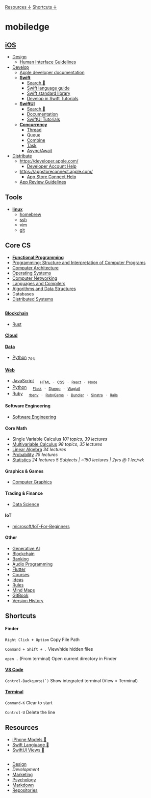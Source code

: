 [Resources ↓](#resources)
[Shortcuts ↓](#shortcuts)

# mobiledge

## [iOS](https://github.com/mobilege/ios-development/blob/master/README.md)

- [Design](https://github.com/mobilege/ios-development/blob/master/design.md)
  - [Human Interface Guidelines](https://developer.apple.com/design/human-interface-guidelines/)
- [Develop](https://github.com/mobilege/ios-development/blob/master/README.md)
  - [Apple developer documentation](https://developer.apple.com/documentation/)
  - [**Swift**](https://github.com/mobilege/swift/blob/master/README.md)
    - [Search 🔎](http://mobiledge.github.io/search/swift-lang.html)
    - [Swift language guide](https://docs.swift.org/swift-book/documentation/the-swift-programming-language/)
    - [Swift standard library](https://developer.apple.com/documentation/swift/swift-standard-library)
    - [Develop in Swift  Tutorials](https://developer.apple.com/tutorials/develop-in-swift/)
  - [**SwiftUI**](https://github.com/mobilege/ios-development/blob/master/swiftui.md)
      - [Search 🔎](http://mobiledge.github.io/search/swiftui-views.html)
      - [Documentation](https://developer.apple.com/documentation/swiftui/)
      - [SwiftUI  Tutorials](https://developer.apple.com/tutorials/swiftui)
  - [**Concurrency**](https://github.com/mobiledge/ios-development/blob/master/concurrency.md)
      - [Thread](https://github.com/mobiledge/ios-development/blob/master/thread.md)
      - Queue
      - [Combine](https://github.com/mobilege/ios-development/blob/master/combine.md)
      - [Task]()
      - [Async/Await](https://github.com/mobiledge/ios-development/blob/master/async-await.md)
- [Distribute](https://github.com/mobilege/ios-development/blob/master/distribute.md)
  - https://developer.apple.com/
    - [Developer Account Help](https://developer.apple.com/help/account/)
  - https://appstoreconnect.apple.com/
    - [App Store Connect Help](https://developer.apple.com/help/app-store-connect/)
  - [App Review Guidelines](https://developer.apple.com/app-store/review/guidelines/)

## Tools

- [**linux**](https://github.com/mobiledge/linux/blob/master/README.md)
  - [homebrew](https://github.com/mobiledge/linux/blob/master/homebrew.md) 
  - [ssh](https://github.com/mobiledge/linux/blob/master/ssh.md)
  - [vim](https://github.com/mobiledge/linux/blob/master/vim.md)
  - [git](https://github.com/mobiledge/linux/blob/master/git.md)


## Core CS

- [**Functional Programming**](https://github.com/mobiledge/functional-programming/blob/master/README.md#functional-programming)
- [Programming: Structure and Interpretation of Computer Programs](https://github.com/mobilege/sicp/blob/master/README.md)
- [Computer Architecture](https://github.com/mobilege/computer-architecture/blob/master/README.md)
- [Operating Systems](https://github.com/mobilege/operating-systems/blob/main/README.md)
- [Computer Networking](https://github.com/mobilege/computer-networking/blob/master/README.md)
- [Languages and Compilers](https://github.com/mobilege/compilers/blob/master/README.md)
- [Algorithms and Data Structures](https://github.com/mobilege/algorithms)
- Databases
- [Distributed Systems](https://github.com/mobilege/distributed-systems/blob/master/README.md)

##
#### [Blockchain](https://github.com/mobiledge/mobiledge.github.io/blob/master/blockchain.md)
- [Rust](https://github.com/mobiledge/rust/blob/main/README.md)
#### [Cloud](https://github.com/mobiledge/cloud/blob/main/README.md)
#### [Data](https://github.com/mobilege/data-science/blob/master/README.md)
- [Python](https://github.com/mobiledge/python/blob/main/README.md) <sub>_70%_</sub>
#### [Web](https://github.com/mobilege/web-development/blob/master/README.md)
- [JavaScript](https://github.com/mobilege/web-development/blob/master/javascript.md) &nbsp; &nbsp;
<sub>[HTML](https://github.com/mobilege/web-development/blob/master/html.md)
&nbsp; · &nbsp; [CSS](https://github.com/mobilege/web-development/blob/master/css.md)
&nbsp; · &nbsp; [React](https://github.com/mobiledge/web-development/blob/master/react.md)
&nbsp; · &nbsp; [Node](https://github.com/mobiledge/web-development/blob/master/node.md) </sub>
- [Python](https://github.com/mobiledge/python/blob/main/README.md) &nbsp; &nbsp;
<sub>[Flask](https://github.com/mobiledge/python/blob/main/flask.md) &nbsp; · &nbsp;
[Django](https://github.com/mobiledge/python/blob/main/django.md) &nbsp; · &nbsp;
[Wagtail](https://github.com/mobiledge/python/blob/main/wagtail.md)</sub>
- [Ruby](https://github.com/mobilege/web-development/blob/master/ruby.md) &nbsp; &nbsp;
<sub>[rbenv](https://github.com/mobilege/web-development/blob/master/ruby-rbenv.md) 
&nbsp; · &nbsp; [RubyGems](https://github.com/mobilege/web-development/blob/master/ruby-rubygems.md)
&nbsp; · &nbsp; [Bundler](https://github.com/mobilege/web-development/blob/master/ruby-bundler.md)
&nbsp; · &nbsp; [Sinatra](https://github.com/mobilege/web-development/blob/master/rb-sinatra.md)
&nbsp; · &nbsp; [Rails](https://github.com/mobilege/web-development/blob/master/ruby-rails.md)</sub>

#### Software Engineering
- [Software Engineering](https://github.com/mobiledge/software-architecture/blob/master/README.md)


#### Core Math
- Single Variable Calculus *101 topics, 39 lectures*
- [Multivariable Calculus](https://github.com/mobilege/multivariable-calculus/blob/master/README.md) *98 topics, 35 lectures*
- [Linear Algebra](https://github.com/mobilege/linear-algebra/blob/master/README.md) *34 lectures*
- [Probability](https://github.com/mobilege/probability/blob/master/README.md) *25 lectures*
- [Statistics](https://github.com/mobilege/statistics/blob/master/README.md) *24 lectures*
*5 Subjects | ~150 lectures | 2yrs @ 1 lec/wk*


#### Graphics & Games
- [Computer Graphics](https://github.com/mobilege/computer-graphics/blob/master/README.md)


#### Trading & Finance
- [Data Science](https://github.com/mobilege/data-science/blob/master/README.md)


#### IoT
- [microsoft/IoT-For-Beginners](https://github.com/microsoft/IoT-For-Beginners)


#### Other
- [Generative AI](https://github.com/mobiledge/mobiledge.github.io/blob/master/generative-ai.md)
- [Blockchain](https://github.com/mobiledge/mobiledge.github.io/blob/master/blockchain.md)
- [Banking](https://github.com/mobiledge/mobiledge.github.io/blob/master/banking.md)
- [Audio Programming](https://github.com/mobilege/audio-programming/blob/main/README.md)
- [Flutter](https://github.com/mobiledge/flutter/blob/main/README.md)
- [Courses](https://github.com/mobilege/mobilege.github.io/blob/master/courses.md)
- [Ideas](https://github.com/mobilege/mobilege.github.io/blob/master/ideas.md#ideas)
- [Rules](https://github.com/mobilege/mobilege.github.io/blob/master/rules.md#rules)
- [Mind Maps](https://miro.com/app/dashboard/)
- [GitBook](https://app.gitbook.com/@rabin-aapl/spaces)
- [Version History](https://github.com/mobilege/mobilege.github.io/blob/master/version-history.md)


## Shortcuts

#### Finder

`Right Click + Option` Copy File Path

`Command + Shift + .` View/hide hidden files 

`open .` (From terminal) Open current directory in Finder

#### [VS Code](https://code.visualstudio.com/shortcuts/keyboard-shortcuts-macos.pdf) 

``Control-Backquote(`)`` Show integrated terminal (View > Terminal)

#### [Terminal](https://support.apple.com/en-ca/guide/terminal/trmlshtcts/mac)


`Command-K` Clear to start

`Control-U` Delete the line

## Resources

- [iPhone Models 🔎](http://mobiledge.github.io/search/iphone-models.html) &emsp;
- [Swift Langiuage 🔎](http://mobiledge.github.io/search/swift-lang.html) &emsp;
- [SwiftUI Views 🔎](http://mobiledge.github.io/search/swiftui-views.html)</sub>

##
- [Design](https://github.com/mobilege/design/blob/master/README.md)
- *Development* 
- [Marketing](https://github.com/mobilege/marketing/blob/master/README.md)
- [Psychology](https://github.com/mobilege/psychology/blob/master/README.md)
- [Markdown](https://github.com/mobilege/mobilege.github.io/blob/master/markdown.md)
- [Repositories](https://github.com/mobilege?tab=repositories)

